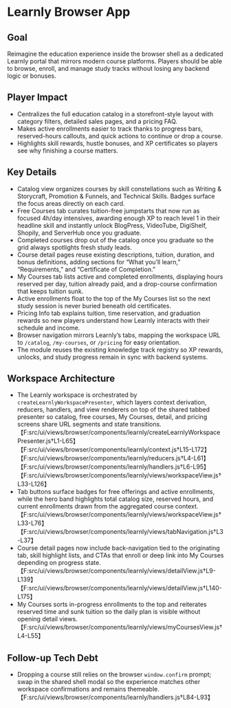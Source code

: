 # Learnly Browser App

## Goal
Reimagine the education experience inside the browser shell as a dedicated Learnly portal that mirrors modern course platforms. Players should be able to browse, enroll, and manage study tracks without losing any backend logic or bonuses.

## Player Impact
- Centralizes the full education catalog in a storefront-style layout with category filters, detailed sales pages, and a pricing FAQ.
- Makes active enrollments easier to track thanks to progress bars, reserved-hours callouts, and quick actions to continue or drop a course.
- Highlights skill rewards, hustle bonuses, and XP certificates so players see why finishing a course matters.

## Key Details
- Catalog view organizes courses by skill constellations such as Writing & Storycraft, Promotion & Funnels, and Technical Skills. Badges surface the focus areas directly on each card.
- Free Courses tab curates tuition-free jumpstarts that now run as focused 4h/day intensives, awarding enough XP to reach level 1 in their headline skill and instantly unlock BlogPress, VideoTube, DigiShelf, Shopily, and ServerHub once you graduate.
- Completed courses drop out of the catalog once you graduate so the grid always spotlights fresh study leads.
- Course detail pages reuse existing descriptions, tuition, duration, and bonus definitions, adding sections for “What you’ll learn,” “Requirements,” and “Certificate of Completion.”
- My Courses tab lists active and completed enrollments, displaying hours reserved per day, tuition already paid, and a drop-course confirmation that keeps tuition sunk.
- Active enrollments float to the top of the My Courses list so the next study session is never buried beneath old certificates.
- Pricing Info tab explains tuition, time reservation, and graduation rewards so new players understand how Learnly interacts with their schedule and income.
- Browser navigation mirrors Learnly’s tabs, mapping the workspace URL to `/catalog`, `/my-courses`, or `/pricing` for easy orientation.
- The module reuses the existing knowledge track registry so XP rewards, unlocks, and study progress remain in sync with backend systems.

## Workspace Architecture
- The Learnly workspace is orchestrated by `createLearnlyWorkspacePresenter`, which layers context derivation, reducers, handlers, and view renderers on top of the shared tabbed presenter so catalog, free courses, My Courses, detail, and pricing screens share URL segments and state transitions.【F:src/ui/views/browser/components/learnly/createLearnlyWorkspacePresenter.js†L1-L65】【F:src/ui/views/browser/components/learnly/context.js†L15-L172】【F:src/ui/views/browser/components/learnly/reducers.js†L4-L61】【F:src/ui/views/browser/components/learnly/handlers.js†L6-L95】【F:src/ui/views/browser/components/learnly/views/workspaceView.js†L33-L126】
- Tab buttons surface badges for free offerings and active enrollments, while the hero band highlights total catalog size, reserved hours, and current enrollments drawn from the aggregated course context.【F:src/ui/views/browser/components/learnly/views/workspaceView.js†L33-L76】【F:src/ui/views/browser/components/learnly/views/tabNavigation.js†L3-L37】
- Course detail pages now include back-navigation tied to the originating tab, skill highlight lists, and CTAs that enroll or deep link into My Courses depending on progress state.【F:src/ui/views/browser/components/learnly/views/detailView.js†L9-L139】【F:src/ui/views/browser/components/learnly/views/detailView.js†L140-L175】
- My Courses sorts in-progress enrollments to the top and reiterates reserved time and sunk tuition so the daily plan is visible without opening detail views.【F:src/ui/views/browser/components/learnly/views/myCoursesView.js†L4-L55】

## Follow-up Tech Debt
- Dropping a course still relies on the browser `window.confirm` prompt; swap in the shared shell modal so the experience matches other workspace confirmations and remains themeable.【F:src/ui/views/browser/components/learnly/handlers.js†L84-L93】
